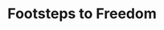 ---
pid: ns28
title: Footsteps to Freedom
location_transcription: Around Love Park
coordinates: "[-75.166080604528, 39.954433169123]"
zipcode: '19133'
gen_neighborhood: North Philadelphia
neighborhood: Fairhill,North Philadelphia
outside_phl: 
age: '14'
age_range: 13-19
instagram: 
image_file_name: ns_28.jpg
proposal_transcription: In the streets that surround love park, put footsteps of every
  animal and humans as well, to show the march we took to freedom. Then right under
  each footprint, write the name of the animal that made the print.
topic: Animals,Unity
topic_summary: 0, 0
type: Concrete
keywords_other: 
credit: 
image_labels: Lion Horse Tiger Love Human Chicken
twitter: noname.future
facebook: 
permalink: "/monuments/ns28/"
layout: item-page
---